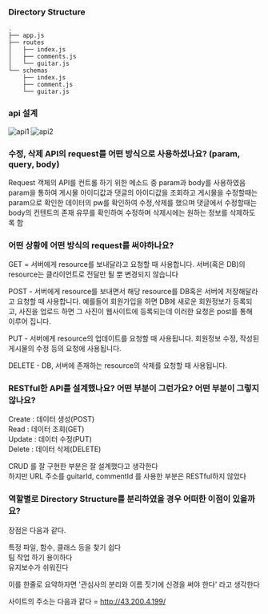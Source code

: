 ### Directory Structure

```
.
├── app.js
├── routes
│   ├── index.js
│   ├── comments.js
│   └── guitar.js
└── schemas
    ├── index.js
    ├── comment.js
    └── guitar.js
```  

### api 설계
![api1](https://user-images.githubusercontent.com/107670953/181434674-141e04f4-c7d2-4bc7-82da-f23a823d4e67.png)
![api2](https://user-images.githubusercontent.com/107670953/181434688-6d8038bd-55c9-4ac3-9ba3-9c7e7fe1826e.png)

### 수정, 삭제 API의 request를 어떤 방식으로 사용하셨나요? (param, query, body) 

Request 객체의 API를 컨트롤 하기 위한 메소드 중 param과 body를 사용하였음  
param을 통하여 게시물 아이디값과 댓글의 아이디값을 조회하고
게시물을 수정할때는 param으로 확인한 데이터의 pw를 확인하여 수정,삭제를 했으며
댓글에서 수정할때는 body의 컨텐트의 존재 유무를 확인하여 수정하며 삭제시에는 원하는 정보를 삭제하도록 함  

### 어떤 상황에 어떤 방식의 request를 써야하나요?  

GET = 서버에게 resource를 보내달라고 요청할 때 사용합니다. 서버(혹은 DB)의 resource는 클라이언트로 전달만 될 뿐 변경되지 않습니다  

POST - 서버에게 resource를 보내면서 해당 resource를 DB혹은 서버에 저장해달라고 요청할 때 사용합니다. 예를들어 회원가입을 하면 DB에 새로운 회원정보가 등록되고, 사진을 업로드 하면 그 사진이 웹사이트에 등록되는데 이러한 요청은 post를 통해 이루어 집니다.  

PUT - 서버에게 resource의 업데이트를 요청할 때 사용됩니다. 회원정보 수정, 작성된 게시물의 수정 등의 요청에 사용됩니다.  

DELETE - DB, 서버에 존재하는 resource의 삭제를 요청할 때 사용됩니다.  

### RESTful한 API를 설계했나요? 어떤 부분이 그런가요? 어떤 부분이 그렇지 않나요?  

Create : 데이터 생성(POST)  
Read : 데이터 조회(GET)  
Update : 데이터 수정(PUT)  
Delete : 데이터 삭제(DELETE)  

CRUD 를 잘 구현한 부분은 잘 설계했다고 생각한다  
하지만 URL 주소를 guitarId, commentId 를 사용한 부분은 RESTful하지 않았다  

### 역할별로 Directory Structure를 분리하였을 경우 어떠한 이점이 있을까요?  

장점은 다음과 같다.  

특정 파일, 함수, 클래스 등을 찾기 쉽다  
팀 작업 하기 용이하다  
유지보수가 쉬워진다  

이를 한줄로 요약하자면 '관심사의 분리와 이름 짓기에 신경을 써야 한다' 라고 생각한다  

사이트의 주소는 다음과 같다 = http://43.200.4.199/
